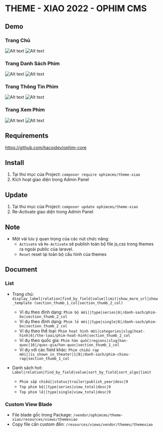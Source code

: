 # THEME - XIAO 2022 - OPHIM CMS

## Demo
### Trang Chủ
![Alt text](https://i.ibb.co/1z0FBcy/XIAO-DARK-INDEX.png "Home Page")
![Alt text](https://i.ibb.co/g3R99qz/XIAO-LIGHT-INDEX.png "Home Page")

### Trang Danh Sách Phim
![Alt text](https://i.ibb.co/7vsGz3f/XIAO-DARK-CATALOG.png "Catalog Page")
![Alt text](https://i.ibb.co/vBwvHWm/XIAO-LIGHT-CATALOG.png "Catalog Page")

### Trang Thông Tin Phim
![Alt text](https://i.ibb.co/26SH4H2/XIAO-DARK-SINGLE.png "Single Page")
![Alt text](https://i.ibb.co/YRHZRmc/XIAO-LIGHT-EPISODE.png "Single Page")

### Trang Xem Phim
![Alt text](https://i.ibb.co/wwXbb4v/XIAO-DARK-EPISODE.png "Episode Page")
![Alt text](https://i.ibb.co/7rvDPZG/XIAO-LIGHT-SINGLE.png "Episode Page")

## Requirements
https://github.com/hacoidev/ophim-core

## Install
1. Tại thư mục của Project: `composer require ophimcms/theme-xiao`
2. Kích hoạt giao diện trong Admin Panel

## Update
1. Tại thư mục của Project: `composer update ophimcms/theme-xiao`
2. Re-Activate giao diện trong Admin Panel

## Note
- Một vài lưu ý quan trọng của các nút chức năng:
    + `Activate` và `Re-Activate` sẽ publish toàn bộ file js,css trong themes ra ngoài public của laravel.
    + `Reset` reset lại toàn bộ cấu hình của themes
    
## Document
### List
- Trang chủ: `display_label|relation|find_by_field|value|limit|show_more_url|show_template (section_thumb_1_col|section_thumb_2_col)`
    + Ví dụ theo định dạng: `Phim bộ mới||type|series|6|/danh-sach/phim-bo|section_thumb_2_col`
    + Ví dụ theo định dạng: `Phim lẻ mới||type|single|6|/danh-sach/phim-bo|section_thumb_2_col`
    + Ví dụ theo thể loại: `Phim hoạt hình mới|categories|slug|hoat-hinh|6|/the-loai/phim-hoat-hinh|section_thumb_2_col`
    + Ví dụ theo quốc gia: `Phim hàn quốc|regions|slug|han-quoc|16|/quoc-gia/han-quoc|section_thumb_1_col`
    + Ví dụ với các field khác: `Phim chiếu rạp mới||is_shown_in_theater|1|8|/danh-sach/phim-chieu-rap|section_thumb_1_col`

- Danh sách hot:  `Label|relation|find_by_field|value|sort_by_field|sort_algo|limit`
    + `Phim sắp chiếu||status|trailer|publish_year|desc|9`
    + `Top phim bộ||type|series|view_total|desc|9`
    + `Top phim lẻ||type|single|view_total|desc|9`

### Custom View Blade
- File blade gốc trong Package: `/vendor/ophimcms/theme-xiao/resources/views/themexiao`
- Copy file cần custom đến: `/resources/views/vendor/themes/themexiao`
